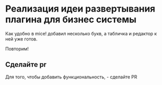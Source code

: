 # Реализация идеи развертывания плагина для бизнес системы

Как удобно в mice! добавил несколько букв, а табличка и редактор к ней уже готов.

Повторим!

## Сделайте pr

Для того, чтобы добавить функциональность, - сделайте PR